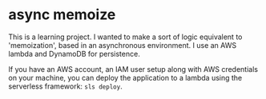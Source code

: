# async memoize

This is a learning project. I wanted to make a sort of logic equivalent to 'memoization', based in an asynchronous environment. I use an AWS lambda and DynamoDB for persistence.

If you have an AWS account, an IAM user setup along with AWS credentials on your machine, you can deploy the application to a lambda using the serverless framework: `sls deploy`.
